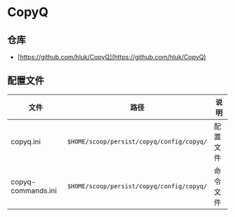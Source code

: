 # CopyQ

## 仓库

- [https://github.com/hluk/CopyQ](https://github.com/hluk/CopyQ)

## 配置文件

| 文件               | 路径                                      | 说明     |
| ------------------ | ----------------------------------------- | -------- |
| copyq.ini          | `$HOME/scoop/persist/copyq/config/copyq/` | 配置文件 |
| copyq-commands.ini | `$HOME/scoop/persist/copyq/config/copyq/` | 命令文件 |
